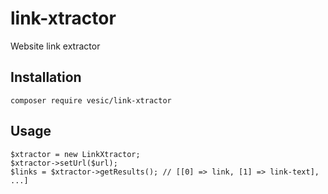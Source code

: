 # link-xtractor
Website link extractor

## Installation
```
composer require vesic/link-xtractor
```

## Usage
```
$xtractor = new LinkXtractor;
$xtractor->setUrl($url);
$links = $xtractor->getResults(); // [[0] => link, [1] => link-text], ...]
```
